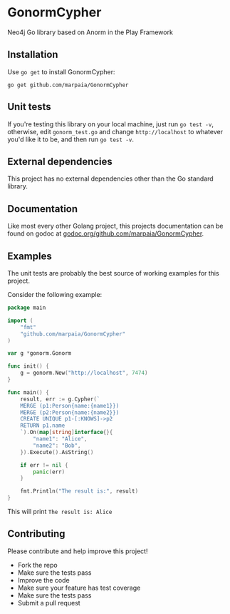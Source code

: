 GonormCypher
============

Neo4j Go library based on Anorm in the Play Framework

## Installation

Use `go get` to install GonormCypher:
```
go get github.com/marpaia/GonormCypher
```

## Unit tests

If you're testing this library on your local machine, just run `go test -v`,
otherwise, edit `gonorm_test.go` and change `http://localhost` to whatever you'd
like it to be, and then run `go test -v`.

## External dependencies

This project has no external dependencies other than the Go standard library.

## Documentation

Like most every other Golang project, this projects documentation can be found
on godoc at [godoc.org/github.com/marpaia/GonormCypher](http://godoc.org/github.com/marpaia/GonormCypher).

## Examples

The unit tests are probably the best source of working examples for this
project.

Consider the following example:

```go
package main

import (
    "fmt"
    "github.com/marpaia/GonormCypher"
)

var g *gonorm.Gonorm

func init() {
    g = gonorm.New("http://localhost", 7474)
}

func main() {
    result, err := g.Cypher(`
    MERGE (p1:Person{name:{name1}})
    MERGE (p2:Person{name:{name2}})
    CREATE UNIQUE p1-[:KNOWS]->p2
    RETURN p1.name
    `).On(map[string]interface{}{
        "name1": "Alice",
        "name2": "Bob",
    }).Execute().AsString()

    if err != nil {
        panic(err)
    }

    fmt.Println("The result is:", result)
}
```

This will print `The result is: Alice`

## Contributing

Please contribute and help improve this project!

- Fork the repo
- Make sure the tests pass
- Improve the code
- Make sure your feature has test coverage
- Make sure the tests pass
- Submit a pull request
